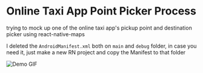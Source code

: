 # Online Taxi App Point Picker Process

trying to mock up one of the online taxi app's pickup point and destination picker using react-native-maps

I deleted the `AndroidManifest.xml` both on `main` and `debug` folder, in case you need it, just make a new RN project and copy the Manifest to that folder

![Demo GIF](https://i.ibb.co/JnJ8N9P/taxon-gif.gif)
